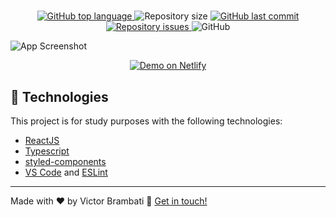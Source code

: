 <h1 align="center">
      
</h1>

<p align="center">
<a href="https://www.typescriptlang.org">
  <img alt="GitHub top language" src="https://img.shields.io/github/languages/top/victorbrambati/Dropbox-Nav-clone.svg">
</a>
  <img alt="Repository size" src="https://img.shields.io/github/repo-size/victorbrambati/Dropbox-Nav-clone.svg">
  <a href="https://github.com/victorbrambati/Dropbox-Nav-clone">
    <img alt="GitHub last commit" src="https://img.shields.io/github/last-commit/victorbrambati/Dropbox-Nav-clone.svg">
  </a>

  <a href="https://github.com/victorbrambati/Twitter-UI-clone/issues">
    <img alt="Repository issues" src="https://img.shields.io/github/issues/victorbrambati/Dropbox-Nav-clone">
  </a>

  <img alt="GitHub" src="https://img.shields.io/github/license/victorbrambati/Dropbox-Nav-clone">
</p>

![App Screenshot](https://res.cloudinary.com/victorbrambati/image/upload/v1601587046/Safari_Big_Sur_-_Dark232_wpa7kd.png)

<p align="center">
  <a href="https://dropbox-nav-clone.vercel.app" target="_blank">
    <img alt="Demo on Netlify" src="https://res.cloudinary.com/victorbrambati/image/upload/v1601407017/Group_1_vks4ps.png">
  </a>
</p>

## :rocket: Technologies

This project is for study purposes with the following technologies:

- [ReactJS](https://reactjs.org/)
- [Typescript][ts]
- [styled-components](https://www.styled-components.com/)
- [VS Code][vscode] and [ESLint][vceslint]

---

Made with ♥ by Victor Brambati :wave: [Get in touch!](https://twitter.com/victor_brambati)

[ts]: https://www.typescriptlang.org
[vscode]: https://code.visualstudio.com/
[yarn]: https://yarnpkg.com/
[vceditconfig]: https://marketplace.visualstudio.com/items?itemName=EditorConfig.EditorConfig
[vceslint]: https://marketplace.visualstudio.com/items?itemName=dbaeumer.vscode-eslint
